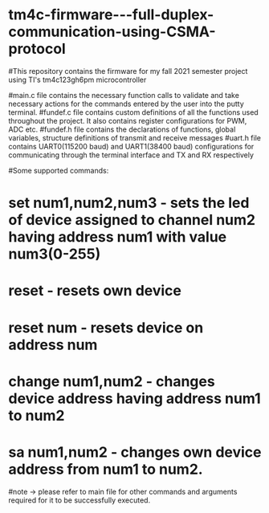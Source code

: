 # tm4c-firmware---full-duplex-communication-using-CSMA-protocol
#This repository contains the firmware for my fall 2021 semester project using TI's tm4c123gh6pm microcontroller

#main.c file contains the necessary function calls to validate and take necessary actions for the commands entered by the user into the putty terminal.
#fundef.c file contains custom definitions of all the functions used throughout the project. It also contains register configurations for PWM, ADC etc.
#fundef.h file contains the declarations of functions, global variables, structure definitions of transmit and receive messages
#uart<num>.h file contains UART0(115200 baud) and UART1(38400 baud) configurations for communicating through the terminal interface and TX and RX respectively

#Some supported commands:
# set num1,num2,num3 - sets the led of device assigned to channel num2 having address num1 with value num3(0-255)
# reset - resets own device
# reset num - resets device on address num
# change num1,num2 - changes device address having address num1 to num2
# sa num1,num2 - changes own device address from num1 to num2.

#note -> please refer to main file for other commands and arguments required for it to be successfully executed.
